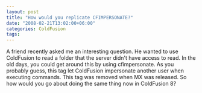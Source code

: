 ```yaml
---
layout: post
title: "How would you replicate CFIMPERSONATE?"
date: "2008-02-21T13:02:00+06:00"
categories: ColdFusion 
tags: 
---
```


A friend recently asked me an interesting question. He wanted to use ColdFusion to read a folder that the server didn't have access to read. In the old days, you could get around this by using cfimpersonate. As you probably guess, this tag let ColdFusion impersonate another user when executing commands. This tag was removed when MX was released. So how would you go about doing the same thing now in ColdFusion 8?